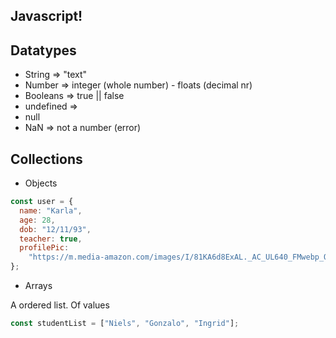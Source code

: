 ## Javascript!

## Datatypes

- String => "text"
- Number => integer (whole number) - floats (decimal nr)
- Booleans => true || false
- undefined =>
- null
- NaN => not a number (error)

## Collections

- Objects

```js
const user = {
  name: "Karla",
  age: 28,
  dob: "12/11/93",
  teacher: true,
  profilePic:
    "https://m.media-amazon.com/images/I/81KA6d8ExAL._AC_UL640_FMwebp_QL65_.jpg",
};
```

- Arrays

A ordered list. Of values

```js
const studentList = ["Niels", "Gonzalo", "Ingrid"];
```
